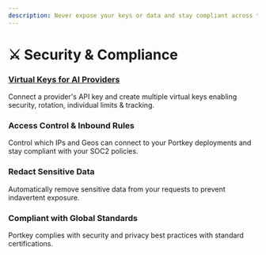 ```yaml
---
description: Never expose your keys or data and stay compliant across the world.
---
```


# ⚔ Security & Compliance

### [Virtual Keys for AI Providers](virtual-keys.md)

Connect a provider's API key and create multiple virtual keys enabling security, rotation, individual limits & tracking.

### Access Control & Inbound Rules

Control which IPs and Geos can connect to your Portkey deployments and stay compliant with your SOC2 policies.

### Redact Sensitive Data

Automatically remove sensitive data from your requests to prevent indavertent exposure.

### Compliant with Global Standards

Portkey complies with security and privacy best practices with standard certifications.

